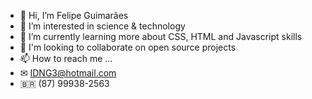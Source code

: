 - 👋 Hi, I’m Felipe Guimarães
- 👀 I’m interested in science & technology
- 🌱 I’m currently learning more about CSS, HTML and Javascript skills
- 💞️ I'm looking to collaborate on open source projects
- 📫 How to reach me ...
- ✉ IDNG3@hotmail.com
- 🇧🇷 (87) 99938-2563
